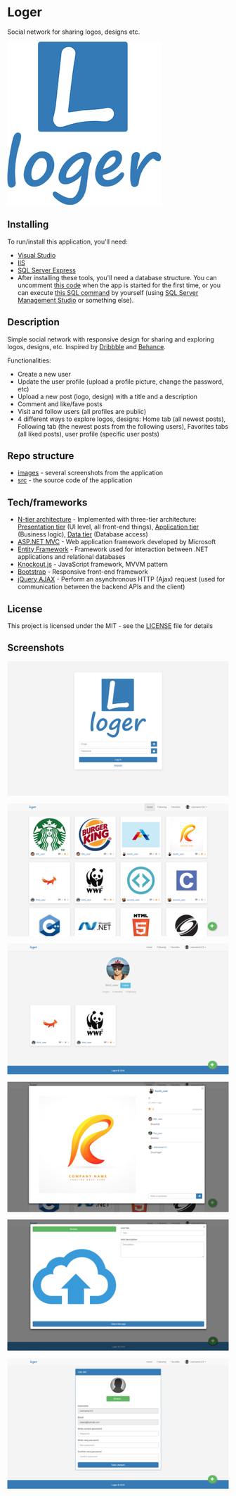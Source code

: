 
# Loger

Social network for sharing logos, designs etc.

![Logo](https://raw.githubusercontent.com/MTrajK/Loger/master/images/logo.png "Logo")

## Installing

To run/install this application, you'll need:

- [Visual Studio](https://visualstudio.microsoft.com/)
- [IIS](https://www.iis.net/)
- [SQL Server Express](https://www.microsoft.com/en-us/sql-server/sql-server-editions-express)
- After installing these tools, you'll need a database structure. You can uncomment [this code](https://github.com/MTrajK/Loger/blob/master/src/Loger.DAL/Setup/LogerInitializer.cs) when the app is started for the first time, or you can execute [this SQL command](https://github.com/MTrajK/Loger/blob/master/src/Loger.DAL/Setup/logerSeed.sql) by yourself (using [SQL Server Management Studio](https://docs.microsoft.com/en-us/sql/ssms/download-sql-server-management-studio-ssms?view=sql-server-2017) or something else).

## Description

Simple social network with responsive design for sharing and exploring logos, designs, etc. Inspired by [Dribbble](https://dribbble.com/) and [Behance](https://www.behance.net/).

Functionalities:

- Create a new user
- Update the user profile (upload a profile picture, change the password, etc)
- Upload a new post (logo, design) with a title and a description
- Comment and like/fave posts
- Visit and follow users (all profiles are public)
- 4 different ways to explore logos, designs: Home tab (all newest posts), Following tab (the newest posts from the following users), Favorites tabs (all liked posts), user profile (specific user posts)

## Repo structure

- [images](images) - several screenshots from the application
- [src](src) - the source code of the application

## Tech/frameworks

- [N-tier architecture](https://en.wikipedia.org/wiki/Multitier_architecture) - Implemented with three-tier architecture: [Presentation tier](https://github.com/MTrajK/Loger/blob/master/src/Loger.UI) (UI level, all front-end things), [Application tier](https://github.com/MTrajK/Loger/blob/master/src/Loger.BLL) (Business logic), [Data tier](https://github.com/MTrajK/Loger/blob/master/src/Loger.DAL) (Database access)
- [ASP.NET MVC](https://dotnet.microsoft.com/apps/aspnet/mvc) - Web application framework developed by Microsoft
- [Entity Framework](https://docs.microsoft.com/en-us/ef/) - Framework used for interaction between .NET applications and relational databases
- [Knockout.js](https://knockoutjs.com/) - JavaScript framework, MVVM pattern
- [Bootstrap](http://materializecss.com/) - Responsive front-end framework
- [jQuery AJAX](http://api.jquery.com/jquery.ajax/) - Perform an asynchronous HTTP (Ajax) request (used for communication between the backend APIs and the client)

## License

This project is licensed under the MIT - see the [LICENSE](LICENSE) file for details

## Screenshots

![Log in](https://raw.githubusercontent.com/MTrajK/Loger/master/images/login_form.png "Log in")

![Home page](https://raw.githubusercontent.com/MTrajK/Loger/master/images/home_page.png "Home page")

![User page](https://raw.githubusercontent.com/MTrajK/Loger/master/images/user_page.png "User page")

![Logo review](https://raw.githubusercontent.com/MTrajK/Loger/master/images/logo_review.png "Logo review")

![Upload picture"](https://raw.githubusercontent.com/MTrajK/Loger/master/images/upload_picture.png "Upload picture")

![User settings page](https://raw.githubusercontent.com/MTrajK/Loger/master/images/user_settings_page.png "User settings page")
